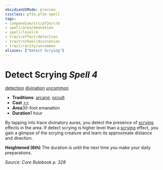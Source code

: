 ```yaml
---
obsidianUIMode: preview
cssclass: pf2e,pf2e-spell
tags:
- compendium/src/pf2e/crb
- spell/area/emanation
- spell/level/4
- trait/effect/detection
- trait/school/divination
- trait/rarity/uncommon
aliases: ["Detect Scrying"]
---
```

# Detect Scrying *Spell 4*   
[detection](detection.md)  [divination](divination.md)  [uncommon](uncommon.md)  

- **Traditions**: [arcane](arcane.md), [occult](occult.md)
- **Cast** [>>](chapter-9-playing-the-game.md#Actions "Two-Action") 
- **Area**30-foot emanation
- **Duration**1 hour

By tapping into trace divinatory auras, you detect the presence of [scrying](rules/traits/scrying.md) effects in the area. If detect scrying is higher level than a [scrying](rules/traits/scrying.md) effect, you gain a glimpse of the scrying creature and learn its approximate distance and direction.

**Heightened (6th)** The duration is until the next time you make your daily preparations.

*Source: Core Rulebook p. 328*